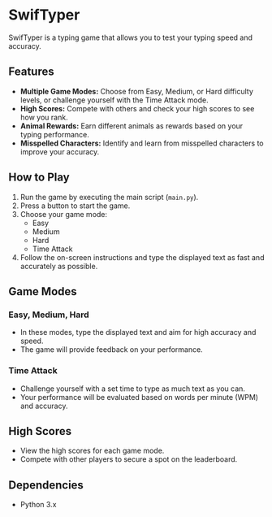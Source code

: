 # SwifTyper

SwifTyper is a typing game that allows you to test your typing speed and accuracy.

## Features

- **Multiple Game Modes:** Choose from Easy, Medium, or Hard difficulty levels, or challenge yourself with the Time Attack mode.
- **High Scores:** Compete with others and check your high scores to see how you rank.
- **Animal Rewards:** Earn different animals as rewards based on your typing performance.
- **Misspelled Characters:** Identify and learn from misspelled characters to improve your accuracy.

## How to Play

1. Run the game by executing the main script (`main.py`).
2. Press a button to start the game.
3. Choose your game mode:
   - Easy
   - Medium
   - Hard
   - Time Attack
4. Follow the on-screen instructions and type the displayed text as fast and accurately as possible.

## Game Modes

### Easy, Medium, Hard

- In these modes, type the displayed text and aim for high accuracy and speed.
- The game will provide feedback on your performance.

### Time Attack

- Challenge yourself with a set time to type as much text as you can.
- Your performance will be evaluated based on words per minute (WPM) and accuracy.

## High Scores

- View the high scores for each game mode.
- Compete with other players to secure a spot on the leaderboard.

## Dependencies

- Python 3.x
